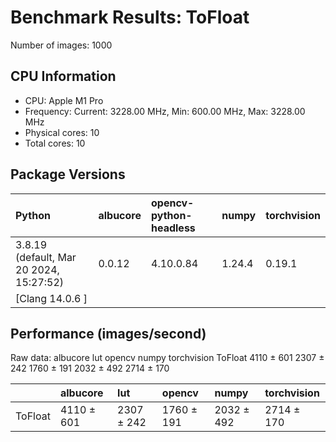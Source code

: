 # Benchmark Results: ToFloat

Number of images: 1000

## CPU Information

- CPU: Apple M1 Pro
- Frequency: Current: 3228.00 MHz, Min: 600.00 MHz, Max: 3228.00 MHz
- Physical cores: 10
- Total cores: 10

## Package Versions

| Python                                   | albucore   | opencv-python-headless   | numpy   | torchvision   |
|:-----------------------------------------|:-----------|:-------------------------|:--------|:--------------|
| 3.8.19 (default, Mar 20 2024, 15:27:52)  | 0.0.12     | 4.10.0.84                | 1.24.4  | 0.19.1        |
| [Clang 14.0.6 ]                          |            |                          |         |               |

## Performance (images/second)

Raw data:
           albucore         lut      opencv       numpy torchvision
ToFloat  4110 ± 601  2307 ± 242  1760 ± 191  2032 ± 492  2714 ± 170

|         | albucore   | lut        | opencv     | numpy      | torchvision   |
|:--------|:-----------|:-----------|:-----------|:-----------|:--------------|
| ToFloat | 4110 ± 601 | 2307 ± 242 | 1760 ± 191 | 2032 ± 492 | 2714 ± 170    |
